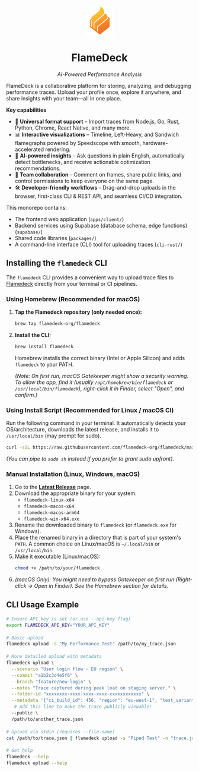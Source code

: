 <div align="center">

<img src="apps/client/public/android-chrome-512x512.png" alt="FlameDeck Logo" width="80" height="80">

<h1>FlameDeck</h1>

<p><em>AI-Powered Performance Analysis</em></p>

</div>

FlameDeck is a collaborative platform for storing, analyzing, and debugging performance traces. Upload your profile once, explore it anywhere, and share insights with your team—all in one place.

**Key capabilities**

* 🧩 **Universal format support** – Import traces from Node.js, Go, Rust, Python, Chrome, React Native, and many more.
* 📊 **Interactive visualizations** – Timeline, Left-Heavy, and Sandwich flamegraphs powered by Speedscope with smooth, hardware-accelerated rendering.
* 🤖 **AI-powered insights** – Ask questions in plain English, automatically detect bottlenecks, and receive actionable optimization recommendations.
* 👥 **Team collaboration** – Comment on frames, share public links, and control permissions to keep everyone on the same page.
* 🛠️ **Developer-friendly workflows** – Drag-and-drop uploads in the browser, first-class CLI & REST API, and seamless CI/CD integration.

This monorepo contains:

*   The frontend web application (`apps/client/`)
*   Backend services using Supabase (database schema, edge functions) (`supabase/`)
*   Shared code libraries (`packages/`)
*   A command-line interface (CLI) tool for uploading traces (`cli-rust/`)

## Installing the `flamedeck` CLI

The `flamedeck` CLI provides a convenient way to upload trace files to [Flamedeck](https://www.flamedeck.com) directly from your terminal or CI pipelines.

### Using Homebrew (Recommended for macOS)

1.  **Tap the Flamedeck repository (only needed once):**
    ```bash
    brew tap flamedeck-org/flamedeck
    ```
2.  **Install the CLI:**
    ```bash
    brew install flamedeck
    ```
    Homebrew installs the correct binary (Intel or Apple Silicon) and adds `flamedeck` to your PATH.

    *(Note: On first run, macOS Gatekeeper might show a security warning. To allow the app, find it (usually `/opt/homebrew/bin/flamedeck` or `/usr/local/bin/flamedeck`), right-click it in Finder, select "Open", and confirm.)*

### Using Install Script (Recommended for Linux / macOS CI)

Run the following command in your terminal. It automatically detects your OS/architecture, downloads the latest release, and installs it to `/usr/local/bin` (may prompt for sudo).

```bash
curl -sSL https://raw.githubusercontent.com/flamedeck-org/flamedeck/main/scripts/install.sh | sh
```
*(You can pipe to `sudo sh` instead if you prefer to grant sudo upfront).*

### Manual Installation (Linux, Windows, macOS)

1.  Go to the [**Latest Release**](https://github.com/flamedeck-org/flamedeck/releases/latest) page.
2.  Download the appropriate binary for your system:
    *   `flamedeck-linux-x64`
    *   `flamedeck-macos-x64`
    *   `flamedeck-macos-arm64`
    *   `flamedeck-win-x64.exe`
3.  Rename the downloaded binary to `flamedeck` (or `flamedeck.exe` for Windows).
4.  Place the renamed binary in a directory that is part of your system's `PATH`. A common choice on Linux/macOS is `~/.local/bin` or `/usr/local/bin`.
5.  Make it executable (Linux/macOS):
    ```bash
    chmod +x /path/to/your/flamedeck
    ```
6.  *(macOS Only): You might need to bypass Gatekeeper on first run (Right-click -> Open in Finder). See the Homebrew section for details.*

## CLI Usage Example

```bash
# Ensure API key is set (or use --api-key flag)
export FLAMEDECK_API_KEY="YOUR_API_KEY"

# Basic upload
flamedeck upload -s "My Performance Test" /path/to/my_trace.json

# More detailed upload with metadata
flamedeck upload \
  --scenario "User login flow - EU region" \
  --commit "a1b2c3d4e5f6" \
  --branch "feature/new-login" \
  --notes "Trace captured during peak load on staging server." \
  --folder-id "xxxxxxxx-xxxx-xxxx-xxxx-xxxxxxxxxxxx" \
  --metadata '{"ci_build_id": 456, "region": "eu-west-1", "test_variant": "A"}' \
   # Add this line to make the trace publicly viewable!
  --public \
  /path/to/another_trace.json

# Upload via stdin (requires --file-name)
cat /path/to/trace.json | flamedeck upload -s "Piped Test" -n "trace.json"

# Get help
flamedeck --help
flamedeck upload --help
```